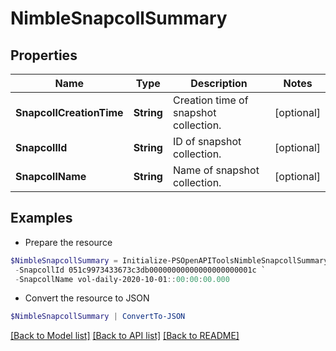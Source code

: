 # NimbleSnapcollSummary
## Properties

Name | Type | Description | Notes
------------ | ------------- | ------------- | -------------
**SnapcollCreationTime** | **String** | Creation time of snapshot collection. | [optional] 
**SnapcollId** | **String** | ID of snapshot collection. | [optional] 
**SnapcollName** | **String** | Name of snapshot collection. | [optional] 

## Examples

- Prepare the resource
```powershell
$NimbleSnapcollSummary = Initialize-PSOpenAPIToolsNimbleSnapcollSummary  -SnapcollCreationTime 1601481600 `
 -SnapcollId 051c9973433673c3db00000000000000000000001c `
 -SnapcollName vol-daily-2020-10-01::00:00:00.000
```

- Convert the resource to JSON
```powershell
$NimbleSnapcollSummary | ConvertTo-JSON
```

[[Back to Model list]](../README.md#documentation-for-models) [[Back to API list]](../README.md#documentation-for-api-endpoints) [[Back to README]](../README.md)

